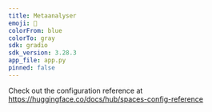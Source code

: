 ```yaml
---
title: Metaanalyser
emoji: 🏢
colorFrom: blue
colorTo: gray
sdk: gradio
sdk_version: 3.28.3
app_file: app.py
pinned: false
---
```


Check out the configuration reference at https://huggingface.co/docs/hub/spaces-config-reference
